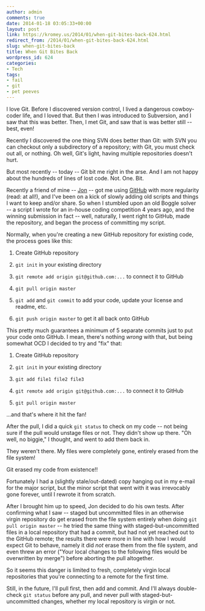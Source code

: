 ```yaml
---
author: admin
comments: true
date: 2014-01-18 03:05:33+00:00
layout: post
link: https://kromey.us/2014/01/when-git-bites-back-624.html
redirect_from: /2014/01/when-git-bites-back-624.html
slug: when-git-bites-back
title: When Git Bites Back
wordpress_id: 624
categories:
- Tech
tags:
- fail
- git
- pet peeves
---
```


I love Git. Before I discovered version control, I lived a dangerous cowboy-coder life, and I loved that. But then I was introduced to Subversion, and I saw that this was better. Then, I met Git, and saw that is was better still -- best, even!

Recently I discovered the one thing SVN does better than Git: with SVN you can checkout only a subdirectory of a repository; with Git, you must check out all, or nothing. Oh well, Git's light, having multiple repositories doesn't hurt.

But most recently -- today -- Git bit me right in the arse. And I am not happy about the hundreds of lines of lost code. Not. One. Bit.

Recently a friend of mine -- [Jon](http://jonmsawyer.com/) -- got me using [GitHub](https://github.com/) with more regularity (read: at all!), and I've been on a kick of slowly adding old scripts and things I want to keep and/or share. So when I stumbled upon an old Boggle solver -- a script I wrote for an in-house coding competition 4 years ago, and the winning submission in fact -- well, naturally, I went right to GitHub, made the repository, and began the process of committing my script.

Normally, when you're creating a new GitHub repository for existing code, the process goes like this:



	
  1. Create GitHub repository

	
  2. `git init` in your existing directory

	
  3. `git remote add origin git@github.com:...` to connect it to GitHub

	
  4. `git pull origin master`

	
  5. `git add` and `git commit` to add your code, update your license and readme, etc.

	
  6. `git push origin master` to get it all back onto GitHub



This pretty much guarantees a minimum of 5 separate commits just to put your code onto GitHub. I mean, there's nothing _wrong_ with that, but being somewhat OCD I decided to try and "fix" that:



	
  1. Create GitHub repository

	
  2. `git init` in your existing directory

	
  3. `git add file1 file2 file3`

	
  4. `git remote add origin git@github.com:...` to connect it to GitHub

	
  5. `git pull origin master`



...and that's where it hit the fan!

After the pull, I did a quick `git status` to check on my code -- not being sure if the pull would unstage files or not. They didn't show up there. "Oh well, no biggie," I thought, and went to add them back in.

They weren't there. My files were completely gone, entirely erased from the file system!

Git erased my code from existence!!

Fortunately I had a (slightly stale/out-dated) copy hanging out in my e-mail for the major script, but the minor script that went with it was irrevocably gone forever, until I rewrote it from scratch.

After I brought him up to speed, Jon decided to do his own tests. After confirming what I saw -- staged but uncommitted files in an otherwise virgin repository do get erased from the file system entirely when doing `git pull origin master` -- he tried the same thing with staged-but-uncommitted files in a local repository that had a commit, but had not yet reached out to the GitHub remote; the results there were more in line with how I would expect Git to behave, namely it did _not_ erase them from the file system, and even threw an error ("Your local changes to the following files would be overwritten by merge") before aborting the pull altogether.

So it seems this danger is limited to fresh, completely virgin local repositories that you're connecting to a remote for the first time.

Still, in the future, I'll pull first, then add and commit. And I'll always double-check `git status` before any pull, and never pull with staged-but-uncommitted changes, whether my local repository is virgin or not.
